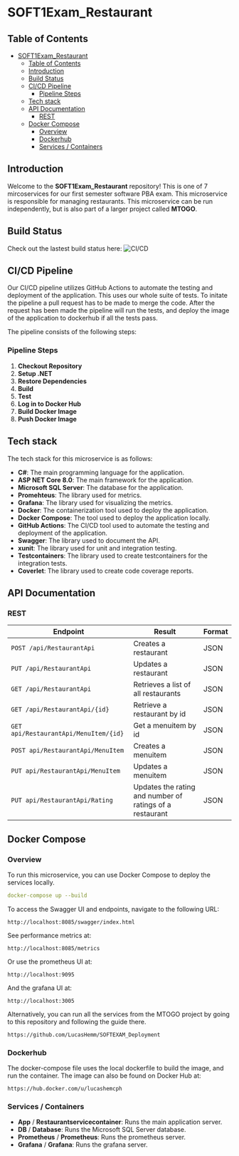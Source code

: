 # SOFT1Exam_Restaurant


## Table of Contents

- [SOFT1Exam\_Restaurant](#soft1exam_restaurant)
  - [Table of Contents](#table-of-contents)
  - [Introduction](#introduction)
  - [Build Status](#build-status)
  - [CI/CD Pipeline](#cicd-pipeline)
    - [Pipeline Steps](#pipeline-steps)
  - [Tech stack](#tech-stack)
  - [API Documentation](#api-documentation)
    - [REST](#rest)
  - [Docker Compose](#docker-compose)
    - [Overview](#overview)
    - [Dockerhub](#dockerhub)
    - [Services / Containers](#services--containers)

## Introduction

Welcome to the **SOFT1Exam_Restaurant** repository! This is one of 7 mircoservices for our first semester software PBA exam. This microservice is responsible for managing restaurants. This microservice can be run independently, but is also part of a larger project called **MTOGO**. 

## Build Status
Check out the lastest build status here: ![CI/CD](https://github.com/LucasHemm/SOFT1Exam_Restaurant/actions/workflows/dotnet-tests.yml/badge.svg)

## CI/CD Pipeline

Our CI/CD pipeline utilizes GitHub Actions to automate the testing and deployment of the application. This uses our whole suite of tests. To initate the pipeline a pull request has to be made to merge the code. After the request has been made the pipeline will run the tests, and deploy the image of the application to dockerhub if all the tests pass.

The pipeline consists of the following steps:

### Pipeline Steps

1. **Checkout Repository**
2. **Setup .NET**
3. **Restore Dependencies**
4. **Build**
5. **Test**
6. **Log in to Docker Hub**
7. **Build Docker Image**
8. **Push Docker Image** 

## Tech stack
The tech stack for this microservice is as follows:
- **C#**: The main programming language for the application.
- **ASP NET Core 8.0**: The main framework for the application.
- **Microsoft SQL Server**: The database for the application.
- **Promehteus**: The library used for metrics.
- **Grafana**: The library used for visualizing the metrics.
- **Docker**: The containerization tool used to deploy the application.
- **Docker Compose**: The tool used to deploy the application locally.
- **GitHub Actions**: The CI/CD tool used to automate the testing and deployment of the application.
- **Swagger**: The library used to document the API.
- **xunit**: The library used for unit and integration testing.
- **Testcontainers**: The library used to create testcontainers for the integration tests.
- **Coverlet**: The library used to create code coverage reports.

## API Documentation
### REST

| **Endpoint**                  | **Result**                                    | **Format**   |
|-------------------------------|-----------------------------------------------|--------------|
| `POST /api/RestaurantApi`          | Creates a restaurant                              | JSON         |
| `PUT /api/RestaurantApi`           | Updates a restaurant                           | JSON         |
| `GET /api/RestaurantApi`           | Retrieves a list of all restaurants                | JSON         |
| `GET /api/RestaurantApi/{id}`      | Retrieve a restaurant by id                        | JSON         |
| `GET api/RestaurantApi/MenuItem/{id}`| Get a menuitem by id               | JSON         |
| `POST api/RestaurantApi/MenuItem`| Creates a menuitem               | JSON         |
| `PUT api/RestaurantApi/MenuItem`| Updates a menuitem               | JSON         |
| `PUT api/RestaurantApi/Rating`| Updates the rating and number of ratings of a restaurant               | JSON         |




## Docker Compose

### Overview

To run this microservice, you can use Docker Compose to deploy the services locally. 

```yaml
docker-compose up --build
```
To access the Swagger UI and endpoints, navigate to the following URL:
```
http://localhost:8085/swagger/index.html
```

See performance metrics at:
```
http://localhost:8085/metrics
```
Or use the prometheus UI at:
```
http://localhost:9095
```
And the grafana UI at:
```
http://localhost:3005
```

Alternatively, you can run all the services from the MTOGO project by going to this repository and following the guide there.
```
https://github.com/LucasHemm/SOFTEXAM_Deployment
```

### Dockerhub
The docker-compose file uses the local dockerfile to build the image, and run the container. The image can also be found on Docker Hub at:
```
https://hub.docker.com/u/lucashemcph
```

### Services / Containers

- **App** / **Restaurantservicecontainer**: Runs the main application server.
- **DB** / **Database**: Runs the Microsoft SQL Server database.
- **Prometheus** / **Prometheus**: Runs the prometheus server.
- **Grafana** / **Grafana**: Runs the grafana server.







